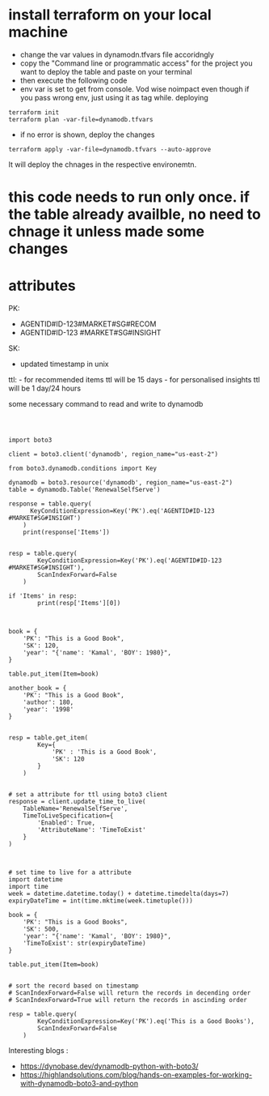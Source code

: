 

# install terraform on your local machine 
- change the var values in dynamodn.tfvars file accoridngly 
- copy the  "Command line or programmatic access" for the project you want to deploy the table and paste on your terminal  
- then execute the following code 
- env var is set to get from console. Vod wise noimpact even though if you pass wrong env, just using it as tag while. deploying
```
terraform init
terraform plan -var-file=dynamodb.tfvars
```

- if no error is shown, deploy the changes
```
terraform apply -var-file=dynamodb.tfvars --auto-approve
```
It will deploy the chnages in the respective environemtn.

# this code needs to run only once. if the table already availble, no need to chnage it unless made some changes 


# attributes 
PK: 
- AGENTID#ID-123​#MARKET#SG#RECOM
- AGENTID#ID-123 #MARKET#SG#INSIGHT

SK:
- updated timestamp in unix 


ttl:
    - for recommended items ttl will be 15 days
    - for personalised insights ttl will be 1 day/24 hours 



some necessary command to read and write to dynamodb 
```

    

import boto3

client = boto3.client('dynamodb', region_name="us-east-2")

from boto3.dynamodb.conditions import Key

dynamodb = boto3.resource('dynamodb', region_name="us-east-2")
table = dynamodb.Table('RenewalSelfServe')

response = table.query(
      KeyConditionExpression=Key('PK').eq('AGENTID#ID-123 #MARKET#SG#INSIGHT')
    )
    print(response['Items'])


resp = table.query(
        KeyConditionExpression=Key('PK').eq('AGENTID#ID-123 #MARKET#SG#INSIGHT'), 
        ScanIndexForward=False
    )
                
if 'Items' in resp:
        print(resp['Items'][0])



book = {
    'PK': "This is a Good Book",
    'SK': 120,
    'year': "{'name': 'Kamal', 'BOY': 1980}",
}

table.put_item(Item=book)

another_book = {
    'PK': "This is a Good Book",
    'author': 180,
    'year': '1998'
}


resp = table.get_item(
        Key={
            'PK' : 'This is a Good Book',
            'SK': 120
        }
    )


# set a attribute for ttl using boto3 client
response = client.update_time_to_live(
    TableName='RenewalSelfServe',
    TimeToLiveSpecification={
        'Enabled': True,
        'AttributeName': 'TimeToExist'
    }
)



# set time to live for a attribute 
import datetime 
import time 
week = datetime.datetime.today() + datetime.timedelta(days=7)
expiryDateTime = int(time.mktime(week.timetuple())) 

book = {
    'PK': "This is a Good Books",
    'SK': 500,
    'year': "{'name': 'Kamal', 'BOY': 1980}",
    'TimeToExist': str(expiryDateTime)
}

table.put_item(Item=book)


# sort the record based on timestamp 
# ScanIndexForward=False will return the records in decending order 
# ScanIndexForward=True will return the records in ascinding order 

resp = table.query(
        KeyConditionExpression=Key('PK').eq('This is a Good Books'), 
        ScanIndexForward=False
    )
```


Interesting blogs :
- https://dynobase.dev/dynamodb-python-with-boto3/
- https://highlandsolutions.com/blog/hands-on-examples-for-working-with-dynamodb-boto3-and-python
